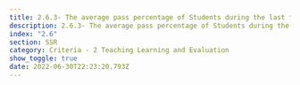 ```yaml
---
title: 2.6.3- The average pass percentage of Students during the last five years.
description: 2.6.3- The average pass percentage of Students during the last five years.
index: "2.6"
section: SSR
category: Criteria - 2 Teaching Learning and Evaluation
show_toggle: true
date: 2022-06-30T22:23:20.793Z
---
```

